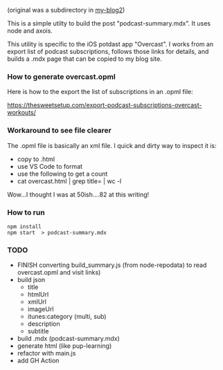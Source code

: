 (original was a subdirectory in [my-blog2](https://github.com/alpiepho/my-blog2))

This is a simple utilty to build the post "podcast-summary.mdx".  It uses node and axois.

This utility is specific to the iOS potdast app "Overcast".  I works from an export list
of podcast subscriptions, follows those links for details, and builds a .mdx page
that can be copied to my blog site.

### How to generate overcast.opml

Here is how to the export
the list of subscriptions in an .opml file:

https://thesweetsetup.com/export-podcast-subscriptions-overcast-workouts/


### Workaround to see file clearer

The .opml file is basically an xml file.  I quick and dirty way to inspect it is:

- copy to .html
- use VS Code to format
- use the following to get a count
- cat overcast.html | grep title= | wc -l

Wow...I thought I was at 50ish....82 at this writing!


### How to run

```
npm install
npm start  > podcast-summary.mdx
```
 
### TODO

- FINISH converting build_summary.js (from node-repodata) to read overcast.opml and visit links)
- build json
  - title
  - htmlUrl
  - xmlUrl
  - imageUrl
  - itunes:category (multi, sub)
  - description
  - subtitle
- build .mdx (podcast-summary.mdx)
- generate html (like pup-learning)
- refactor with main.js
- add GH Action

